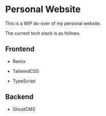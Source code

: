 # Personal Website

This is a WIP do-over of my personal website.

The current tech stack is as follows.

## Frontend

- Remix

- TailwindCSS

- TypeScript

## Backend

- GhostCMS
